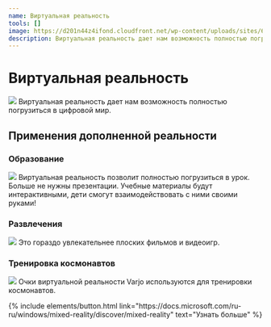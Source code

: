 ```yaml
---
name: Виртуальная реальность
tools: []
image: https://d201n44z4ifond.cloudfront.net/wp-content/uploads/sites/6/2021/01/28193628/PCVR-AIO.jpg
description: Виртуальная реальность дает нам возможность полностью погрузиться в цифровой мир.
---
```


# Виртуальная реальность

![](https://d201n44z4ifond.cloudfront.net/wp-content/uploads/sites/6/2021/01/28193628/PCVR-AIO.jpg)
Виртуальная реальность дает нам возможность полностью погрузиться в цифровой мир.
## Применения дополненной реальности

### Образование
![](https://xd.adobe.com/ideas/wp-content/uploads/2019/10/Vr-3-1257x550.jpg)
Виртуальная реальность позволит полностью погрузиться в урок. Больше не нужны презентации. Учебные материалы будут интерактивными, дети смогут взаимодействовать с ними своими руками!

### Развлечения
![](https://cdn.akamai.steamstatic.com/half-life.com/images/alyx/screens/halflife_alyx_8.jpg)
Это гораздо увлекательнее плоских фильмов и видеоигр.

### Тренировка космонавтов
![](https://assets-web-varjo.s3.eu-north-1.amazonaws.com/wp-content/uploads/2020/06/P1030329-600x303.png)
Очки виртуальной реальности Varjo используются для тренировки космонавтов.

<p class="text-center">
{% include elements/button.html link="https://docs.microsoft.com/ru-ru/windows/mixed-reality/discover/mixed-reality" text="Узнать больше" %}
</p>
